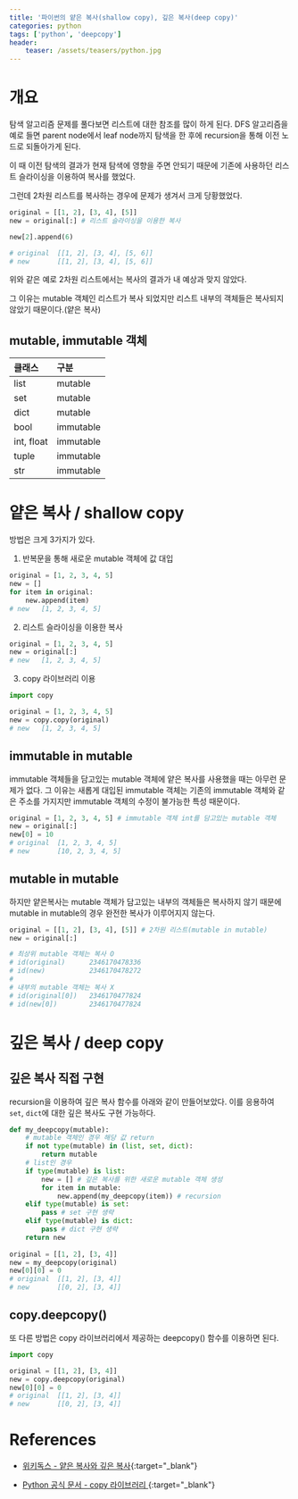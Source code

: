 ```yaml
---
title: '파이썬의 얕은 복사(shallow copy), 깊은 복사(deep copy)'
categories: python
tags: ['python', 'deepcopy']
header:
    teaser: /assets/teasers/python.jpg
---
```


# 개요

탐색 알고리즘 문제를 풀다보면 리스트에 대한 참조를 많이 하게 된다. DFS 알고리즘을 예로 들면 parent node에서 leaf node까지 탐색을 한 후에 recursion을 통해 이전 노드로 되돌아가게 된다. 

이 때 이전 탐색의 결과가 현재 탐색에 영향을 주면 안되기 때문에 기존에 사용하던 리스트 슬라이싱을 이용하여 복사를 했었다.

그런데 2차원 리스트를 복사하는 경우에 문제가 생겨서 크게 당황했었다.

```python
original = [[1, 2], [3, 4], [5]]
new = original[:] # 리스트 슬라이싱을 이용한 복사

new[2].append(6)

# original  [[1, 2], [3, 4], [5, 6]]
# new       [[1, 2], [3, 4], [5, 6]]
```

위와 같은 예로 2차원 리스트에서는 복사의 결과가 내 예상과 맞지 않았다.

그 이유는 mutable 객체인 리스트가 복사 되었지만 리스트 내부의 객체들은 복사되지 않았기 때문이다.(얕은 복사)

## mutable, immutable 객체

| 클래스     | 구분      |
| :--------- | :-------- |
| list       | mutable   |
| set        | mutable   |
| dict       | mutable   |
| bool       | immutable |
| int, float | immutable |
| tuple      | immutable |
| str        | immutable |

# 얕은 복사 / shallow copy

방법은 크게 3가지가 있다.

1. 반복문을 통해 새로운 mutable 객체에 값 대입

```python
original = [1, 2, 3, 4, 5]
new = []
for item in original:
    new.append(item)
# new   [1, 2, 3, 4, 5]
```

2. 리스트 슬라이싱을 이용한 복사

```python
original = [1, 2, 3, 4, 5]
new = original[:]
# new   [1, 2, 3, 4, 5]
```

3. copy 라이브러리 이용

```python
import copy

original = [1, 2, 3, 4, 5]
new = copy.copy(original)
# new   [1, 2, 3, 4, 5]
```

## immutable in mutable

immutable 객체들을 담고있는 mutable 객체에 얕은 복사를 사용했을 때는 아무런 문제가 없다. 그 이유는 새롭게 대입된 immutable 객체는 기존의 immutable 객체와 같은 주소를 가지지만 immutable 객체의 수정이 불가능한 특성 때문이다.

```python
original = [1, 2, 3, 4, 5] # immutable 객체 int를 담고있는 mutable 객체
new = original[:]
new[0] = 10
# original  [1, 2, 3, 4, 5]
# new       [10, 2, 3, 4, 5]
```

## mutable in mutable

하지만 얕은복사는 mutable 객체가 담고있는 내부의 객체들은 복사하지 않기 때문에 mutable in mutable의 경우 완전한 복사가 이루어지지 않는다.

```python
original = [[1, 2], [3, 4], [5]] # 2차원 리스트(mutable in mutable)
new = original[:]

# 최상위 mutable 객체는 복사 O
# id(original)      2346170478336
# id(new)           2346170478272
#
# 내부의 mutable 객체는 복사 X
# id(original[0])   2346170477824
# id(new[0])        2346170477824
```

# 깊은 복사 / deep copy

## 깊은 복사 직접 구현

recursion을 이용하여 깊은 복사 함수를 아래와 같이 만들어보았다. 이를 응용하여 `set`, `dict`에 대한 깊은 복사도 구현 가능하다.

```python
def my_deepcopy(mutable):
    # mutable 객체인 경우 해당 값 return
    if not type(mutable) in (list, set, dict):
        return mutable
    # list인 경우
    if type(mutable) is list:
        new = [] # 깊은 복사를 위한 새로운 mutable 객체 생성
        for item in mutable:
            new.append(my_deepcopy(item)) # recursion
    elif type(mutable) is set:
        pass # set 구현 생략
    elif type(mutable) is dict:
        pass # dict 구현 생략
    return new
    
original = [[1, 2], [3, 4]]
new = my_deepcopy(original)
new[0][0] = 0
# original  [[1, 2], [3, 4]]
# new       [[0, 2], [3, 4]]
```

## copy.deepcopy()

또 다른 방법은 copy 라이브러리에서 제공하는 deepcopy() 함수를 이용하면 된다.

```python
import copy

original = [[1, 2], [3, 4]]
new = copy.deepcopy(original)
new[0][0] = 0
# original  [[1, 2], [3, 4]]
# new       [[0, 2], [3, 4]]
```

# References

* [위키독스 - 얕은 복사와 깊은 복사](https://wikidocs.net/16038){:target="_blank"}

* [Python 공식 문서 - copy 라이브러리 ](https://docs.python.org/ko/3/library/copy.html){:target="_blank"}
